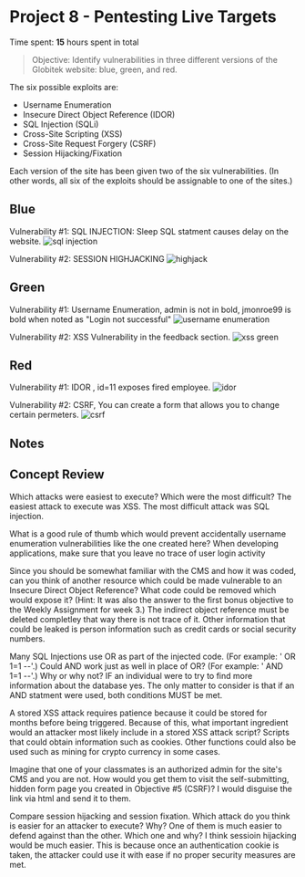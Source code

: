 # Project 8 - Pentesting Live Targets

Time spent: **15** hours spent in total

> Objective: Identify vulnerabilities in three different versions of the Globitek website: blue, green, and red.

The six possible exploits are:
* Username Enumeration
* Insecure Direct Object Reference (IDOR)
* SQL Injection (SQLi)
* Cross-Site Scripting (XSS)
* Cross-Site Request Forgery (CSRF)
* Session Hijacking/Fixation

Each version of the site has been given two of the six vulnerabilities. (In other words, all six of the exploits should be assignable to one of the sites.)

## Blue

Vulnerability #1: SQL INJECTION: Sleep SQL statment causes delay on the website.
![sql injection](https://user-images.githubusercontent.com/36680097/40519495-a20e819c-5f74-11e8-9374-c2dabee2d433.gif)

Vulnerability #2: SESSION HIGHJACKING
![highjack](https://user-images.githubusercontent.com/36680097/40520417-c353ffa2-5f7a-11e8-9941-c5e295b790d3.gif)



## Green

Vulnerability #1: Username Enumeration, admin is not in bold, jmonroe99 is bold when noted as "Login not successful"
![username enumeration](https://user-images.githubusercontent.com/36680097/40452876-35d6c4f8-5e98-11e8-9d54-85c7babe2efd.gif)

Vulnerability #2: XSS Vulnerability in the feedback section.
![xss green](https://user-images.githubusercontent.com/36680097/40516010-f767775e-5f63-11e8-822f-d3ec088ffce5.gif)


## Red

Vulnerability #1: IDOR , id=11 exposes fired employee.
![idor](https://user-images.githubusercontent.com/36680097/40453084-e704f330-5e98-11e8-89d2-c74c087ee2f1.gif)

Vulnerability #2: CSRF, You can create a form that allows you to change certain permeters.
![csrf](https://user-images.githubusercontent.com/36680097/40513478-c0ce455a-5f5a-11e8-877b-219130add0ca.gif)


## Notes
## Concept Review
Which attacks were easiest to execute? Which were the most difficult?
The easiest attack to execute was XSS. The most difficult attack was SQL injection.

What is a good rule of thumb which would prevent accidentally username enumeration vulnerabilities like the one created here?
When developing applications, make sure that you leave no trace of user login activity

Since you should be somewhat familiar with the CMS and how it was coded, can you think of another resource which could be made vulnerable to an Insecure Direct Object Reference? What code could be removed which would expose it? (Hint: It was also the answer to the first bonus objective to the Weekly Assignment for week 3.)
The indirect object reference must be deleted completley that way there is not trace of it. Other information that could be leaked is person information such as credit cards or social security numbers.

Many SQL Injections use OR as part of the injected code. (For example: ' OR 1=1 --'.) Could AND work just as well in place of OR? (For example: ' AND 1=1 --'.) Why or why not?
IF an individual were to try to find more information about the database yes. The only matter to consider is that if an AND statment were used, both conditions MUST be met.

A stored XSS attack requires patience because it could be stored for months before being triggered. Because of this, what important ingredient would an attacker most likely include in a stored XSS attack script?
Scripts that could obtain information such as cookies. Other functions could also be used such as mining for crypto currency in some cases.

Imagine that one of your classmates is an authorized admin for the site's CMS and you are not. How would you get them to visit the self-submitting, hidden form page you created in Objective #5 (CSRF)?
I would disguise the link via html and send it to them.

Compare session hijacking and session fixation. Which attack do you think is easier for an attacker to execute? Why? One of them is much easier to defend against than the other. Which one and why?
I think sessioin hijacking would be much easier. This is because once an authentication cookie is taken, the attacker could use it with ease if no proper security measures are met.


